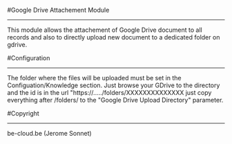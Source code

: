 #Google Drive Attachement Module
_______________________________

This module allows the attachement of Google Drive document to all records and
also to directly upload new document to a dedicated folder on gdrive.

#Configuration
_____________

The folder where the files will be uploaded must be set in the 
Configuation/Knowledge section. Just browse your GDrive to the directory and
the id is in the url "https://...../folders/XXXXXXXXXXXXXX just copy everything
after /folders/ to the "Google Drive Upload Directory" parameter.

#Copyright
_________

be-cloud.be (Jerome Sonnet)